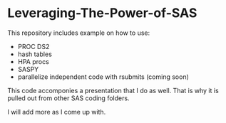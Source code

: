 # Leveraging-The-Power-of-SAS
This repository includes example on how to use:
<ul>
  <li>PROC DS2</li>
  <li>hash tables</li>
  <li>HPA procs</li>
  <li>SASPY</li>
  <li>parallelize independent code with rsubmits (coming soon)</li>
</ul>

This code accomponies a presentation that I do as well.  That is why it is pulled out from other SAS coding folders.

I will add more as I come up with.
